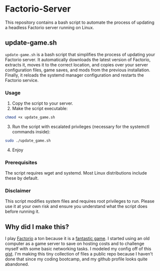 # Factorio-Server

This repository contains a bash script to automate the process of updating a headless Factorio server running on Linux.

## update-game.sh

`update-game.sh` is a bash script that simplifies the process of updating your Factorio server. It automatically downloads the latest version of Factorio, extracts it, moves it to the correct location, and copies over your server configuration files, game saves, and mods from the previous installation. Finally, it reloads the systemd manager configuration and restarts the Factorio service.

### Usage

1. Copy the script to your server.
2. Make the script executable:
```bash
chmod +x update_game.sh
```
3. Run the script with escalated privileges (necessary for the systemctl commands inside):
```bash
sudo ./update_game.sh
```
4. Enjoy
### Prerequisites
The script requires wget and systemd. Most Linux distributions include these by default.

### Disclaimer
This script modifies system files and requires root privileges to run. Please use it at your own risk and ensure you understand what the script does before running it.

## Why did I make this?
I play [Factorio](https://factorio.com/) a ton because it is a [fantastic game](https://steamcommunity.com/profiles/76561197970691968/recommended/427520/). I started using an old computer as a game server to save on hosting costs and to challenge myself with some basic networking tasks. I modeled my config off of this [gist](https://gist.github.com/othyn/e1287fd937c1e267cdbcef07227ed48c). I'm making this tiny collection of files a public repo because I haven't done that since my coding bootcamp, and my github profile looks quite abandoned.